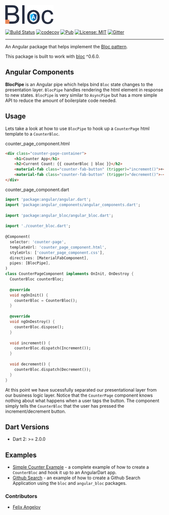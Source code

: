 <img src="https://raw.githubusercontent.com/felangel/bloc/master/doc/assets/angular_bloc_logo_full.png" height="60" alt="Angular Bloc Package" />

[![Build Status](https://travis-ci.org/felangel/bloc.svg?branch=master)](https://travis-ci.org/felangel/bloc)
[![codecov](https://codecov.io/gh/felangel/Bloc/branch/master/graph/badge.svg)](https://codecov.io/gh/felangel/bloc)
[![Pub](https://img.shields.io/pub/v/angular_bloc.svg)](https://pub.dartlang.org/packages/angular_bloc)
[![License: MIT](https://img.shields.io/badge/License-MIT-blue.svg)](https://opensource.org/licenses/MIT)
[![Gitter](https://img.shields.io/badge/gitter-bloc-yellow.svg)](https://gitter.im/bloc_package/Lobby)

---

An Angular package that helps implement the [Bloc pattern](https://www.youtube.com/watch?v=fahC3ky_zW0).

This package is built to work with [bloc](https://pub.dartlang.org/packages/bloc) ^0.6.0.

## Angular Components

**BlocPipe** is an Angular pipe which helps bind `Bloc` state changes to the presentation layer. `BlocPipe` handles rendering the html element in response to new states. `BlocPipe` is very similar to `AsyncPipe` but has a more simple API to reduce the amount of boilerplate code needed.

## Usage

Lets take a look at how to use `BlocPipe` to hook up a `CounterPage` html template to a `CounterBloc`.

counter_page_component.html
```html
<div class="counter-page-container">
    <h1>Counter App</h1>
    <h2>Current Count: {{ counterBloc | bloc }}</h2>
    <material-fab class="counter-fab-button" (trigger)="increment()">+</material-fab>
    <material-fab class="counter-fab-button" (trigger)="decrement()">-</material-fab>
</div>
```

counter_page_component.dart
```dart
import 'package:angular/angular.dart';
import 'package:angular_components/angular_components.dart';

import 'package:angular_bloc/angular_bloc.dart';

import './counter_bloc.dart';

@Component(
  selector: 'counter-page',
  templateUrl: 'counter_page_component.html',
  styleUrls: ['counter_page_component.css'],
  directives: [MaterialFabComponent],
  pipes: [BlocPipe],
)
class CounterPageComponent implements OnInit, OnDestroy {
  CounterBloc counterBloc;

  @override
  void ngOnInit() {
    counterBloc = CounterBloc();
  }

  @override
  void ngOnDestroy() {
    counterBloc.dispose();
  }

  void increment() {
    counterBloc.dispatch(Increment());
  }

  void decrement() {
    counterBloc.dispatch(Decrement());
  }
}
```

At this point we have sucessfully separated our presentational layer from our business logic layer. Notice that the `CounterPage` component knows nothing about what happens when a user taps the button. The component simply tells the `CounterBloc` that the user has pressed the increment/decrement button.

## Dart Versions

- Dart 2: >= 2.0.0

## Examples

- [Simple Counter Example](https://github.com/felangel/Bloc/tree/master/examples/angular_counter) - a complete example of how to create a `CounterBloc` and hook it up to an AngularDart app.
- [Github Search](https://github.com/felangel/Bloc/tree/master/examples/angular_github_search) - an example of how to create a Github Search Application using the `bloc` and `angular_bloc` packages.

### Contributors

- [Felix Angelov](https://github.com/felangel)
